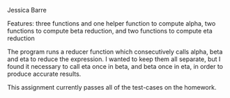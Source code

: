 Jessica Barre

Features: three functions and one helper function to compute alpha, two functions to compute beta reduction, and two functions to compute eta reduction

The program runs a reducer function which consecutively calls alpha, beta and eta to reduce the expression. I wanted to keep them all separate, but I found it necessary to call eta once in beta, and beta once in eta, in order to produce accurate results. 

This assignment currently passes all of the test-cases on the homework.

